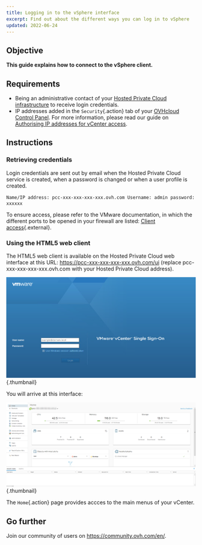 ```yaml
---
title: Logging in to the vSphere interface
excerpt: Find out about the different ways you can log in to vSphere
updated: 2022-06-24
---
```



## Objective

**This guide explains how to connect to the vSphere client.**

## Requirements

- Being an administrative contact of your [Hosted Private Cloud infrastructure](https://www.ovhcloud.com/en/enterprise/products/hosted-private-cloud/) to receive login credentials.
- IP addresses added in the `Security`{.action} tab of your [OVHcloud Control Panel](https://ca.ovh.com/auth/?action=gotomanager&from=https://www.ovh.com/world/&ovhSubsidiary=we). For more information, please read our guide on [Authorising IP addresses for vCenter access](/pages/hosted_private_cloud/hosted_private_cloud_powered_by_vmware/autoriser_des_ip_a_se_connecter_au_vcenter).

## Instructions

### Retrieving credentials

Login credentials are sent out by email when the Hosted Private Cloud service is created, when a password is changed or when a user profile is created.

```
Name/IP address: pcc-xxx-xxx-xxx-xxx.ovh.com Username: admin password: xxxxxx
```

To ensure access, please refer to the VMware documentation, in which the different ports to be opened in your firewall are listed: [Client access](https://kb.vmware.com/kb/1012382){.external}.

### Using the HTML5 web client

The HTML5 web client is available on the Hosted Private Cloud web interface at this URL: <https://pcc-xxx-xxx-xxx-xxx.ovh.com/ui> (replace pcc-xxx-xxx-xxx-xxx.ovh.com with your Hosted Private Cloud address).

![Connecting to vSphere HTML5](images/connection_interface_w_html5.png){.thumbnail}

You will arrive at this interface:

![Connecting to vSphere HTML5](images/vsphere-client-html5.png){.thumbnail}

The `Home`{.action} page provides accces to the main menus of your vCenter. 

## Go further

Join our community of users on <https://community.ovh.com/en/>.
